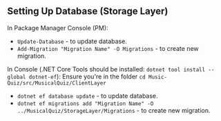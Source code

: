 
## Setting Up Database (Storage Layer)

In Package Manager Console (PM):

- `Update-Database` - to update database.
- `Add-Migration "Migration Name" -O Migrations` - to create new migration.

In Console (.NET Core Tools should be installed: `dotnet tool install --global dotnet-ef`):
Ensure you're in the folder `cd Music-Quiz/src/MusicalQuiz/ClientLayer`

- `dotnet ef database update` - to update database.
- `dotnet ef migrations add "Migration Name" -O ../MusicalQuiz/StorageLayer/Migrations` - to create new migration.
